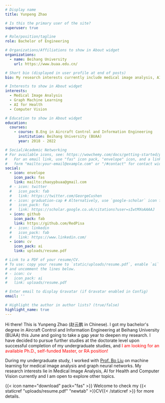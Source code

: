 ```yaml
---
# Display name
title: Yunpeng Zhao

# Is this the primary user of the site?
superuser: true

# Role/position/tagline
role: Bachelor of Engineering

# Organizations/Affiliations to show in About widget
organizations:
  - name: Beihang University
    url: https://www.buaa.edu.cn/

# Short bio (displayed in user profile at end of posts)
bio: My research interests currently include medical image analysis, AI for Health and computer vision, and I am open to explore other topics. <font color="red">I am looking for an available Ph.D., self-funded Master, or RA position!</font>

# Interests to show in About widget
interests:
  - Medical Image Analysis
  - Graph Machine Learning
  - AI for Health
  - Computer Vision

# Education to show in About widget
education:
  courses:
    - course: B.Eng in Aircraft Control and Information Engineering
      institution: Beihang University (BUAA)
      year: 2018 - 2022

# Social/Academic Networking
# For available icons, see: https://wowchemy.com/docs/getting-started/page-builder/#icons
#   For an email link, use "fas" icon pack, "envelope" icon, and a link in the
#   form "mailto:your-email@example.com" or "/#contact" for contact widget.
social:
  - icon: envelope
    icon_pack: fas
    link: mailto:zhaoypbuaa@gmail.com
  # - icon: twitter
  #   icon_pack: fab
  #   link: https://twitter.com/GeorgeCushen
  # - icon: graduation-cap # Alternatively, use `google-scholar` icon from `ai` icon pack
  #   icon_pack: fas
  #   link: https://scholar.google.co.uk/citations?user=sIwtMXoAAAAJ
  - icon: github
    icon_pack: fab
    link: https://github.com/RedPisa
  # - icon: linkedin
  #   icon_pack: fab
  #   link: https://www.linkedin.com/
  - icon: cv
    icon_pack: ai
    link: uploads/resume.pdf

# Link to a PDF of your resume/CV.
# To use: copy your resume to `static/uploads/resume.pdf`, enable `ai` icons in `params.toml`,
# and uncomment the lines below.
# - icon: cv
#   icon_pack: ai
#   link: uploads/resume.pdf

# Enter email to display Gravatar (if Gravatar enabled in Config)
email: ''

# Highlight the author in author lists? (true/false)
highlight_name: true
---
```


Hi there! This is Yunpeng Zhao (赵云鹏 in Chinese). I got my bachelor's degree in Aircraft Control and Information Engineering at Beihang University (BUAA) this June and going to take a gap year to deepen my research. I have decided to pursue further studies at the doctorate level upon successful completion of my undergraduate studies, and <font color="red">I am looking for an available Ph.D., self-funded Master, or RA position!</font>

During my undergraduate study, I worked with [Prof. Bo Liu](http://www.sa.buaa.edu.cn/info/1014/4787.htm) on machine learning for medical image analysis and graph neural networks. My research interests lie in Medical Image Analysis, AI for Health and Computer Vision currently and I am open to explore other topics.

{{< icon name="download" pack="fas" >}} Welcome to check my {{< staticref "uploads/resume.pdf" "newtab" >}}CV{{< /staticref >}} for more details.
